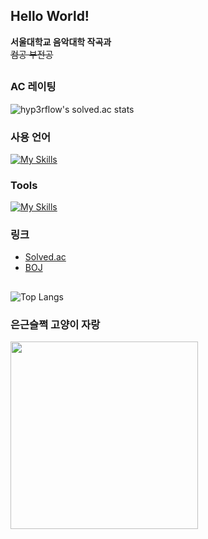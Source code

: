 ## Hello World!
**서울대학교 음악대학 작곡과** <br />
~~컴공 부전공~~

##
<!-- ///////////////////////////////////// -->

### AC 레이팅

<!-- 
[![Solved.ac
프로필](http://mazassumnida.wtf/api/v2/generate_badge?boj=limitkr)](https://solved.ac/limitkr)
![mazandi profile](http://mazandi.herokuapp.com/api?handle=limitkr&&theme=dark)
-->

![hyp3rflow's solved.ac stats](https://github-readme-solvedac.hyp3rflow.vercel.app/api/?handle=limitkr)


### 사용 언어
[![My Skills](https://skillicons.dev/icons?i=cpp,c,ts,py)](https://skillicons.dev)

### Tools
[![My Skills](https://skillicons.dev/icons?i=vim,clion,webstorm,pycharm)](https://skillicons.dev)



### 링크
- [Solved.ac](https://solved.ac/limitkr)
- [BOJ](https://www.acmicpc.net/user/limitkr)

##
<!-- ///////////////////////////////////// -->

![Top Langs](https://github-readme-stats.vercel.app/api/top-langs/?username=limitkr&layout=compact)

<!-- ///////////////////////////////////// -->

### 은근슬쩍 고양이 자랑
<img src="https://github.com/user-attachments/assets/6e8cfffa-b418-480f-90dd-6c7181e88687" height="300">
